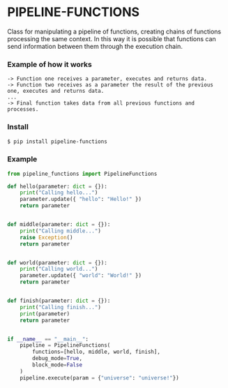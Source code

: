 # PIPELINE-FUNCTIONS

Class for manipulating a pipeline of functions, creating chains of functions processing the same context.
In this way it is possible that functions can send information between them through the execution chain.

### Example of how it works
    -> Function one receives a parameter, executes and returns data.
    -> Function two receives as a parameter the result of the previous one, executes and returns data.
    ...
    -> Final function takes data from all previous functions and processes.

### Install

```sh
$ pip install pipeline-functions
```

### Example

```python
from pipeline_functions import PipelineFunctions

def hello(parameter: dict = {}):
    print("Calling hello...")
    parameter.update({ "hello": "Hello!" })
    return parameter


def middle(parameter: dict = {}):
    print("Calling middle...")
    raise Exception()
    return parameter


def world(parameter: dict = {}):
    print("Calling world...")
    parameter.update({ "world": "World!" })
    return parameter


def finish(parameter: dict = {}):
    print("Calling finish...")
    print(parameter)
    return parameter


if __name__ == "__main__":
    pipeline = PipelineFunctions(
        functions=[hello, middle, world, finish],
        debug_mode=True,
        block_mode=False
    )
    pipeline.execute(param = {"universe": "universe!"})
```

